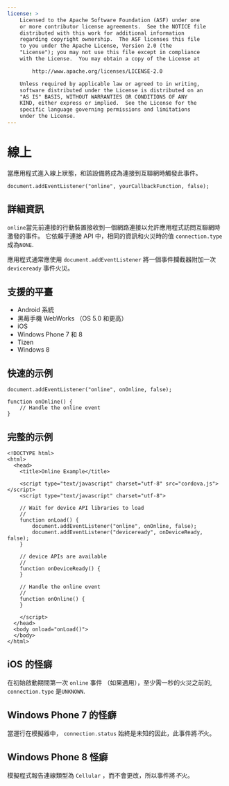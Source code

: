 ```yaml
---
license: >
    Licensed to the Apache Software Foundation (ASF) under one
    or more contributor license agreements.  See the NOTICE file
    distributed with this work for additional information
    regarding copyright ownership.  The ASF licenses this file
    to you under the Apache License, Version 2.0 (the
    "License"); you may not use this file except in compliance
    with the License.  You may obtain a copy of the License at

        http://www.apache.org/licenses/LICENSE-2.0

    Unless required by applicable law or agreed to in writing,
    software distributed under the License is distributed on an
    "AS IS" BASIS, WITHOUT WARRANTIES OR CONDITIONS OF ANY
    KIND, either express or implied.  See the License for the
    specific language governing permissions and limitations
    under the License.
---
```


# 線上

當應用程式進入線上狀態，和該設備將成為連接到互聯網時觸發此事件。

    document.addEventListener("online", yourCallbackFunction, false);
    

## 詳細資訊

`online`當先前連接的行動裝置接收到一個網路連接以允許應用程式訪問互聯網時激發的事件。 它依賴于連接 API 中，相同的資訊和火災時的值 `connection.type` 成為`NONE`.

應用程式通常應使用 `document.addEventListener` 將一個事件攔截器附加一次 `deviceready` 事件火災。

## 支援的平臺

*   Android 系統
*   黑莓手機 WebWorks （OS 5.0 和更高）
*   iOS
*   Windows Phone 7 和 8
*   Tizen
*   Windows 8

## 快速的示例

    document.addEventListener("online", onOnline, false);
    
    function onOnline() {
        // Handle the online event
    }
    

## 完整的示例

    <!DOCTYPE html>
    <html>
      <head>
        <title>Online Example</title>
    
        <script type="text/javascript" charset="utf-8" src="cordova.js"></script>
        <script type="text/javascript" charset="utf-8">
    
        // Wait for device API libraries to load
        //
        function onLoad() {
            document.addEventListener("online", onOnline, false);
            document.addEventListener("deviceready", onDeviceReady, false);
        }
    
        // device APIs are available
        //
        function onDeviceReady() {
        }
    
        // Handle the online event
        //
        function onOnline() {
        }
    
        </script>
      </head>
      <body onload="onLoad()">
      </body>
    </html>
    

## iOS 的怪癖

在初始啟動期間第一次 `online` 事件 （如果適用），至少需一秒的火災之前的, `connection.type` 是`UNKNOWN`.

## Windows Phone 7 的怪癖

當運行在模擬器中， `connection.status` 始終是未知的因此，此事件將*不*火。

## Windows Phone 8 怪癖

模擬程式報告連線類型為 `Cellular` ，而不會更改，所以事件將*不*火。